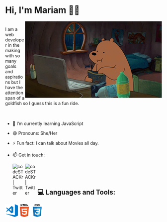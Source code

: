# Hi, I'm Mariam 👋🏽

<img src="https://github.com/MariamV96-codes/MariamV96-codes/blob/main/1479814528_webarebears.gif" width="440px" align="right"/>

<br>
I am a web developer in the making with so many goals and aspirations but I have the attention span of a goldfish so I guess this is a fun ride.
<br >
<br >
<br >


- 🌱 I’m currently learning JavaScript
- 😄 Pronouns: She/Her
- ⚡ Fun fact: I can talk about Movies all day.
- 📫 Get in touch:

    [<img align="left" alt="codeSTACKr | Twitter" width="40px" src="https://cdn.jsdelivr.net/npm/simple-icons@v3/icons/twitter.svg" />][twitter] 
    [<img align="left" alt="codeSTACKr | Twitter" width="40px" src="https://cdn.jsdelivr.net/npm/simple-icons@v3/icons/dev-dot-to.svg" />][dev] <br>

<br >

## 💻 Languages and Tools:  


 <img align="left" alt="Visual Studio Code" width="41px" src="https://raw.githubusercontent.com/github/explore/80688e429a7d4ef2fca1e82350fe8e3517d3494d/topics/visual-studio-code/visual-studio-code.png" />
  <img align="left" alt="HTML5" width="41px" src="https://raw.githubusercontent.com/github/explore/80688e429a7d4ef2fca1e82350fe8e3517d3494d/topics/html/html.png" />
  <img align="left" alt="CSS3" width="41px" src="https://raw.githubusercontent.com/github/explore/80688e429a7d4ef2fca1e82350fe8e3517d3494d/topics/css/css.png" />

 

[twitter]: https://twitter.com/MariamV_96
[dev]: https://dev.to/mariamv_96

